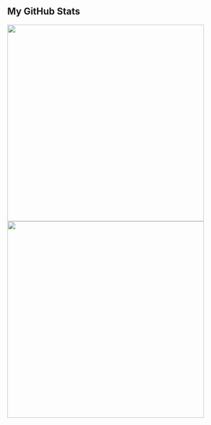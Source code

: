 ## My GitHub Stats

<img width="450em" src="https://github-readme-stats.vercel.app/api?username=pozitp&theme=github_dark&show_icons=true&include_all_commits=true&count_private=true" />
<img width="450em" src="https://github-readme-stats.vercel.app/api/top-langs/?username=pozitp&theme=github_dark&layout=compact" />

